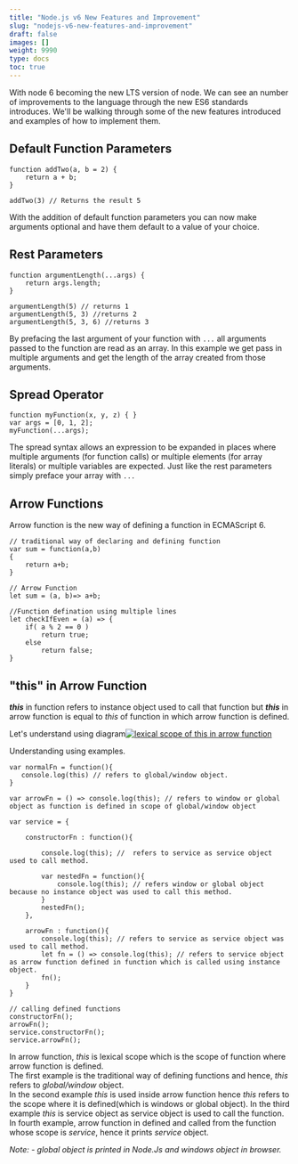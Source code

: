 ```yaml
---
title: "Node.js v6 New Features and Improvement"
slug: "nodejs-v6-new-features-and-improvement"
draft: false
images: []
weight: 9990
type: docs
toc: true
---
```


With node 6 becoming the new LTS version of node. We can see an number of improvements to the language through the new ES6 standards introduces. We'll be walking through some of the new features introduced and examples of how to implement them. 

## Default Function Parameters
    function addTwo(a, b = 2) {
        return a + b;
    }
    
    addTwo(3) // Returns the result 5
With the addition of default function parameters you can now make arguments optional and have them default to a value of your choice.

## Rest Parameters
    function argumentLength(...args) {
        return args.length;
    }
    
    argumentLength(5) // returns 1
    argumentLength(5, 3) //returns 2
    argumentLength(5, 3, 6) //returns 3

By prefacing the last argument of your function with `...` all arguments passed to the function are read as an array. In this example we get pass in multiple arguments and get the length of the array created from those arguments. 

## Spread Operator
    

    function myFunction(x, y, z) { }
    var args = [0, 1, 2];
    myFunction(...args);

The spread syntax allows an expression to be expanded in places where multiple arguments (for function calls) or multiple elements (for array literals) or multiple variables are expected. Just like the rest parameters simply preface your array with `...`

## Arrow Functions
Arrow function is the new way of defining a function in ECMAScript 6.

    // traditional way of declaring and defining function
    var sum = function(a,b)
    {
        return a+b;
    }

    // Arrow Function
    let sum = (a, b)=> a+b;
    
    //Function defination using multiple lines 
    let checkIfEven = (a) => {
        if( a % 2 == 0 )
            return true;
        else
            return false;
    }


## "this" in Arrow Function
***this*** in function refers to instance object used to call that function but ***this*** in arrow function is equal to *this* of function in which arrow function is defined.

Let's understand using diagram[![lexical scope of this in arrow function][1]][1]



Understanding using examples.
    
    var normalFn = function(){
       console.log(this) // refers to global/window object.
    }

    var arrowFn = () => console.log(this); // refers to window or global object as function is defined in scope of global/window object
        
    var service = {

        constructorFn : function(){

            console.log(this); //  refers to service as service object used to call method.

            var nestedFn = function(){
                console.log(this); // refers window or global object because no instance object was used to call this method.
            }
            nestedFn();
        },
        
        arrowFn : function(){
            console.log(this); // refers to service as service object was used to call method.
            let fn = () => console.log(this); // refers to service object as arrow function defined in function which is called using instance object.
            fn();
        } 
    }

    // calling defined functions
    constructorFn();
    arrowFn();
    service.constructorFn();
    service.arrowFn();

In arrow function, *this* is lexical scope which is the scope of function where arrow function is defined.  
The first example is the traditional way of defining functions and hence, *this* refers to *global/window* object.  
In the second example *this* is used inside arrow function hence *this* refers to the scope where it is defined(which is windows or global object).
In the third example *this* is service object as service object is used to call the function.   
In fourth example, arrow function in defined and called from the function whose scope is *service*, hence it prints *service* object.

*Note: - global object is printed in Node.Js and windows object in browser.*


  [1]: https://i.stack.imgur.com/iRsl1.jpg

